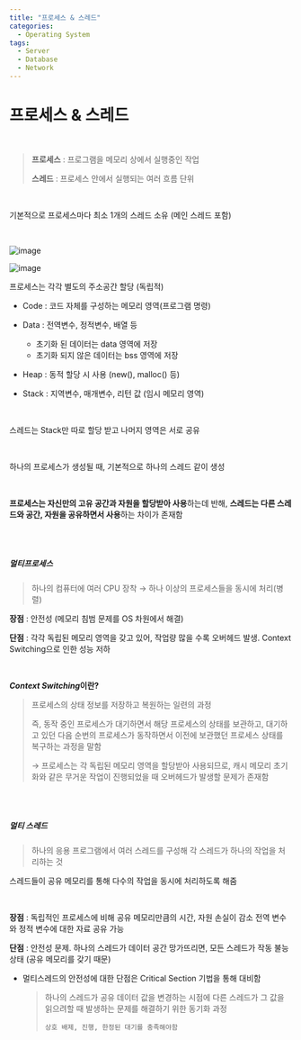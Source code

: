 ```yaml
---
title: "프로세스 & 스레드"
categories:
  - Operating System
tags:
  - Server
  - Database
  - Network
---
```

# 프로세스 & 스레드

<br>

> **프로세스** : 프로그램을 메모리 상에서 실행중인 작업
>
> **스레드** : 프로세스 안에서 실행되는 여러 흐름 단위

<br>

기본적으로 프로세스마다 최소 1개의 스레드 소유 (메인 스레드 포함)

<br>

![image](https://user-images.githubusercontent.com/69573484/142386700-e1525724-c3a0-4027-a942-ffcb53b8ec99.png)

![image](https://user-images.githubusercontent.com/69573484/142386585-6c112e3d-6336-4736-80ad-2259c643a699.png)



프로세스는 각각 별도의 주소공간 할당 (독립적)

- Code : 코드 자체를 구성하는 메모리 영역(프로그램 명령)

- Data : 전역변수, 정적변수, 배열 등
    - 초기화 된 데이터는 data 영역에 저장
    - 초기화 되지 않은 데이터는 bss 영역에 저장

- Heap : 동적 할당 시 사용 (new(), malloc() 등)

- Stack : 지역변수, 매개변수, 리턴 값 (임시 메모리 영역)

<br>

스레드는 Stack만 따로 할당 받고 나머지 영역은 서로 공유

<br>

하나의 프로세스가 생성될 때, 기본적으로 하나의 스레드 같이 생성

<br>

**프로세스는 자신만의 고유 공간과 자원을 할당받아 사용**하는데 반해, **스레드는 다른 스레드와 공간, 자원을 공유하면서 사용**하는 차이가 존재함

<br>

<br>

##### 멀티프로세스

> 하나의 컴퓨터에 여러 CPU 장착 → 하나 이상의 프로세스들을 동시에 처리(병렬)

**장점** : 안전성 (메모리 침범 문제를 OS 차원에서 해결)

**단점** : 각각 독립된 메모리 영역을 갖고 있어, 작업량 많을 수록 오버헤드 발생. Context Switching으로 인한 성능 저하

<br>

***Context Switching*이란?**

> 프로세스의 상태 정보를 저장하고 복원하는 일련의 과정
>
> 즉, 동작 중인 프로세스가 대기하면서 해당 프로세스의 상태를 보관하고, 대기하고 있던 다음 순번의 프로세스가 동작하면서 이전에 보관했던 프로세스 상태를 복구하는 과정을 말함
>
> → 프로세스는 각 독립된 메모리 영역을 할당받아 사용되므로, 캐시 메모리 초기화와 같은 무거운 작업이 진행되었을 때 오버헤드가 발생할 문제가 존재함

<br>

<br>

##### 멀티 스레드

> 하나의 응용 프로그램에서 여러 스레드를 구성해 각 스레드가 하나의 작업을 처리하는 것

스레드들이 공유 메모리를 통해 다수의 작업을 동시에 처리하도록 해줌

<br>

**장점** : 독립적인 프로세스에 비해 공유 메모리만큼의 시간, 자원 손실이 감소
전역 변수와 정적 변수에 대한 자료 공유 가능

**단점** : 안전성 문제. 하나의 스레드가 데이터 공간 망가뜨리면, 모든 스레드가 작동 불능 상태 (공유 메모리를 갖기 때문)

- 멀티스레드의 안전성에 대한 단점은 Critical Section 기법을 통해 대비함

  > 하나의 스레드가 공유 데이터 값을 변경하는 시점에 다른 스레드가 그 값을 읽으려할 때 발생하는 문제를 해결하기 위한 동기화 과정
  >
  > ```
  > 상호 배제, 진행, 한정된 대기를 충족해야함
  > ```